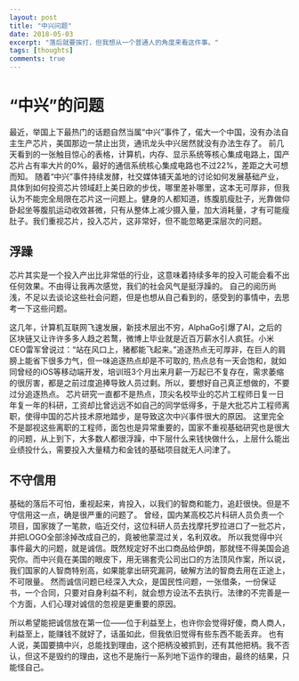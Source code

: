 ```yaml
---
layout: post
title: "中兴问题"
date: 2018-05-03
excerpt: "落后就要挨打，但我想从一个普通人的角度来看这件事。"
tags: [thoughts]
comments: true
---
```


# “中兴”的问题

最近，举国上下最热门的话题自然当属“中兴”事件了，偌大一个中国，没有办法自主生产芯片，美国那边一禁止出货，通讯龙头中兴居然就没有办法生存了。
前几天看到的一张触目惊心的表格，计算机，内存、显示系统等核心集成电路上，国产芯片占有率大片的0%，最好的通信系统核心集成电路也不过22%，差距之大可想而知。
随着“中兴”事件持续发酵，社交媒体铺天盖地的讨论如何发展基础产业，具体到如何投资芯片领域赶上美日欧的步伐，哪里差补哪里，这本无可厚非，但我认为不能完全局限在芯片这一问题上。健身的人都知道，练腹肌瘦肚子，光靠做仰卧起坐等腹肌运动收效甚微，只有从整体上减少摄入量，加大消耗量，才有可能瘦肚子。我们重视芯片，投入芯片，这非常好，但不能忽略更深层次的问题。

## 浮躁
芯片其实是一个投入产出比非常低的行业，这意味着持续多年的投入可能会看不出任何效果。不由得让我再次感觉，我们的社会风气是挺浮躁的。
自己的阅历尚浅，不足以去谈论这些社会问题，但是也想从自己看到的，感受到的事情中，去思考一下这些问题。

这几年，计算机互联网飞速发展，新技术层出不穷，AlphaGo引爆了AI，之后的区块链又让许许多多人趋之若鹜，微博上毕业就是近百万薪水引人疯狂。小米CEO雷军曾说过：“站在风口上，猪都能飞起来。”追逐热点无可厚非，在巨人的肩膀上能省下很多力气，但一味追逐热点却是不可取的, 热点总有一天会饱和，就如同曾经的iOS等移动端开发，培训班3个月出来月薪一万起已不复存在，需求萎缩的很厉害，都是之前过度追捧导致人员过剩。所以，要想好自己真正想做的，不要过分追逐热点。
芯片研究一直都不是热点，顶尖名校毕业的芯片工程师日复一日年复一年的科研，工资却比曾远远不如自己的同学低得多，于是大批芯片工程师离职，使得中国的芯片技术原地踏步，是导致这次中兴事件很大的原因。
这里完全不是鄙视这些离职的工程师，面包也是异常重要的，国家不重视基础研究也是很大的问题，从上到下，大多数人都很浮躁，中下层什么来钱快做什么，上层什么能出业绩投什么，需要投入大量精力和金钱的基础项目就无人问津了。

## 不守信用
基础的落后不可怕，重视起来，肯投入，以我们的智商和能力，追赶很快。但是不守信用这一点，确是很严重的问题了。
曾经，国内某高校芯片科研人员负责一个项目，国家拨了一笔款，临近交付，这位科研人员去找摩托罗拉进口了一批芯片，并把LOGO全部涂掉改成自己的，竟被他蒙混过关，名利双收。
所以我觉得中兴事件最大的问题，就是诚信。既然规定好不出口商品给伊朗，那就怪不得美国会追究你。而中兴竟在美国的眼皮下，用无锡套壳公司出口的方法顶风作案，所以说，我们国家的人智商特别高，如果能拿出研究漏洞，破解方法的智商去用在正途上，不可限量。
然而诚信问题已经深入大众，是国民性问题，一张借条，一份保证书，一个合同，只要对自身利益不利，就会想方设法不去执行。法律的不完善是一个方面，人们心理对诚信的忽视是更重要的原因。

所以希望能把诚信放在第一位——位于利益至上，也许你会觉得好傻，商人商人，利益至上，能赚钱不就好了，话虽如此，但我依旧觉得有些东西不能丢弃。
也有人说，美国要搞中兴，总能找到理由，这个把柄没被抓到，还有其他把柄。我不否认，但这不是毁约的理由，这也不是施行一系列地下运作的理由，最终的结果，只能怪自己。